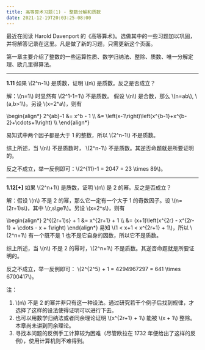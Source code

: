 ```yaml
---
title: 高等算术习题(1) - 整数分解和质数
date: 2021-12-19T20:03:25-08:00
---
```


最近在阅读 Harold Davenport 的《高等算术》。选做其中的一些习题加以巩固，并将解答记录在这里。凡是做了新的习题，只需更新这个页面。

第一章主要介绍了整数的一些运算性质、数学归纳法、整除、质数、唯一分解定理、欧几里得算法。

<!--more-->
----

__1.11__ 如果 \\(2^n-1\\) 是质数，证明 \\(n\\) 是质数。反之是否成立？

解：\\(n=1\\) 时显然有 \\(2^1-1=1\\) 不是质数。
假设 \\(n\\) 是合数，那么 \\(n=ab\\), \\(a,b>1\\)。另设 \\(x=2^a\\)，则有

\begin{align\*}
2^{ab}-1 &= x^b - 1 \\\\
         &= \left(x-1\right)\left(x^{b-1}+x^{b-2}+\cdots+1\right) \\\\
\end{align\*}

易知式中两个因子都是大于 1 的整数，所以 \\(2^n-1\\) 不是质数。

综上所述，当 \\(n\\) 不是质数时， \\(2^n-1\\) 不是质数。其逆否命题就是所要证明的。

反之不成立，举一反例即可：\\(2^{11}-1 = 2047 = 23 \times 89\\)。

----

__1.12[+]__ 如果 \\(2^n+1\\) 是质数，证明 \\(n\\) 是 2 的幂。反之是否成立？

解：假设 \\(n\\) 不是 2 的幂，那么它一定有一个大于 1 的奇数因子。设 \\(n=(2r+1)s\\)，其中 \\(r,s\ge1\\)。另设 \\(x=2^s\\)，则有

\begin{align\*}
2^{(2r+1)s} + 1 &= x^{2r+1} + 1 \\\\
                &= (x+1)\left(x^{2r} - x^{2r-1} + \cdots - x + 1\right)
\end{align\*}
易知 \\(1 < x+1 < x^{2r+1} + 1\\)，所以 \\(2^n+1\\) 有一个既不是 1 也不是它自身的因数，所以它不是质数。

综上所述，当 \\(n\\) 不是 2 的幂时，\\(2^n+1\\) 不是质数。其逆否命题就是所要证明的。

反之不成立，举一反例即可： \\(2^{2^5} + 1 = 4294967297 = 641 \times 6700417\\)。

注：
1. \\(n\\) 不是 2 的幂并非只有这一种设法。通过研究若干个例子后找到规律，才选择了这样的设法使得证明可以进行下去。
2. 也可以用数学归纳法或者同余理论证明 \\(x^{2r+1} + 1\\) 能被 \\(x + 1\\) 整除。本章尚未讲到同余理论。
3. 寻找本问题的反例手工计算较为困难（尽管欧拉在 1732 年便给出了这样的反例），使用计算机则不难得到。
